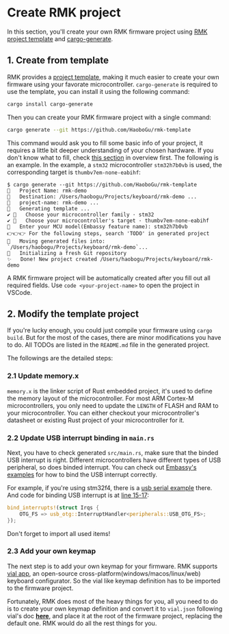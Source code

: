 # Create RMK project

In this section, you'll create your own RMK firmware project using [RMK project template](https://github.com/HaoboGu/rmk-template) and [cargo-generate](https://github.com/cargo-generate/cargo-generate).

## 1. Create from template

RMK provides a [project template](https://github.com/HaoboGu/rmk-template), making it much easier to create your own firmware using your favorate microcontroller. `cargo-generate` is required to use the template, you can install it using the following command:

```bash
cargo install cargo-generate
```

Then you can create your RMK firmware project with a single command:

```bash
cargo generate --git https://github.com/HaoboGu/rmk-template
```

This command would ask you to fill some basic info of your project, it requires a little bit deeper understanding of your chosen hardware. If you don't know what to fill, check [this section]() in overview first. The following is an example. In the example, a `stm32` microcontroller `stm32h7b0vb` is used, the corresponding target is `thumbv7em-none-eabihf`:

```shell
$ cargo generate --git https://github.com/HaoboGu/rmk-template
🤷   Project Name: rmk-demo
🔧   Destination: /Users/haobogu/Projects/keyboard/rmk-demo ...
🔧   project-name: rmk-demo ...
🔧   Generating template ...
✔ 🤷   Choose your microcontroller family · stm32
✔ 🤷   Choose your microcontroller's target · thumbv7em-none-eabihf
🤷   Enter your MCU model(Embassy feature name): stm32h7b0vb
️️👉👉👉 For the following steps, search 'TODO' in generated project
🔧   Moving generated files into: `/Users/haobogu/Projects/keyboard/rmk-demo`...
🔧   Initializing a fresh Git repository
✨   Done! New project created /Users/haobogu/Projects/keyboard/rmk-demo
```

A RMK firmware project will be automatically created after you fill out all required fields. Use `code <your-project-name>` to open the project in VSCode.

## 2. Modify the template project

If you're lucky enough, you could just compile your firmware using `cargo build`. But for the most of the cases, there are minor modifications you have to do. All TODOs are listed in the `README.md` file in the generated project.

The followings are the detailed steps:

### 2.1 Update memory.x

`memory.x` is the linker script of Rust embedded project, it's used to define the memory layout of the microcontroller. For most ARM Cortex-M microcontrollers, you only need to update the `LENGTH` of FLASH and RAM to your microcontroller. You can either checkout your microcontroller's datasheet or existing Rust project of your microcontroller for it. 

### 2.2 Update USB interrupt binding in `main.rs`

Next, you have to check generated `src/main.rs`, make sure that the binded USB interrupt is right. Different microcontrollers have different types of USB peripheral, so does binded interrupt. You can check out [Embassy's examples](https://github.com/embassy-rs/embassy/tree/main/examples) for how to bind the USB interrupt correctly.

For example, if you're using stm32f4, there is a [usb serial example](https://github.com/embassy-rs/embassy/blob/main/examples/stm32f4/src/bin/usb_serial.rs) there. And code for binding USB interrupt is at [line 15-17](https://github.com/embassy-rs/embassy/blob/main/examples/stm32f4/src/bin/usb_serial.rs#L15-L17):

```rust
bind_interrupts!(struct Irqs {
    OTG_FS => usb_otg::InterruptHandler<peripherals::USB_OTG_FS>;
});
```

Don't forget to import all used items!

### 2.3 Add your own keymap

The next step is to add your own keymap for your firmware. RMK supports [vial app](https://get.vial.today/), an open-source cross-platform(windows/macos/linux/web) keyboard configurator. So the vial like keymap definition has to be imported to the firmware project. 

Fortunately, RMK does most of the heavy things for you, all you need to do is to create your own keymap definition and convert it to `vial.json` following vial's doc **[here](https://get.vial.today/docs/porting-to-via.html)**, and place it at the root of the firmware project, replacing the default one. RMK would do all the rest things for you.

### 

